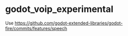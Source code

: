 # godot_voip_experimental

Use https://github.com/godot-extended-libraries/godot-fire/commits/features/speech
